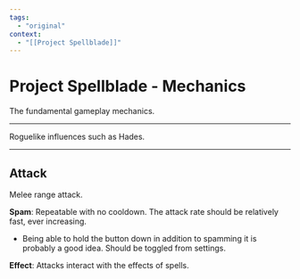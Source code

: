 ```yaml
---
tags:
  - "original"
context:
  - "[[Project Spellblade]]"
---
```


# Project Spellblade - Mechanics

The fundamental gameplay mechanics.

---

Roguelike influences such as Hades.

---



## Attack

Melee range attack.

**Spam**: Repeatable with no cooldown. The attack rate should be relatively fast, ever increasing.

- Being able to hold the button down in addition to spamming it is probably a good idea. Should be toggled from settings.

**Effect**: Attacks interact with the effects of spells.
